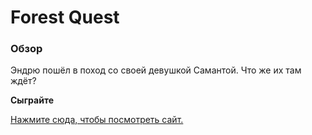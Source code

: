 # Forest Quest

### Обзор

Эндрю пошёл в поход со своей девушкой Самантой. Что же их там ждёт?

**Сыграйте**

[Нажмите сюда, чтобы посмотреть сайт.](https://gendrarium.github.io/forest-quest/)

